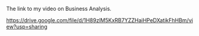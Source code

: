 The link to my video on Business Analysis.


https://drive.google.com/file/d/1H89zlM5KxRB7YZZHaiHPeDXatikFhHBm/view?usp=sharing
